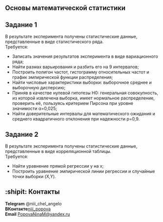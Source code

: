 ## Основы математической статистики

## Задание 1    

В результате эксперимента получены статистические данные, представленные в виде статистического ряда.     
Требуется:

* Записать значения результатов эксперимента в виде вариационного ряда;
* Найти размах варьирования и разбить его на 9 интервалов;
* Построить полигон частот, гистограмму относительных частот и график эмпирической функции распределения;
* Найти числовые характеристики выборки: выборочное среднее и выборочную дисперсию;
* Приняв в качестве нулевой гипотезы H0: генеральная совокупность, из которой извлечена выборка, имеет нормальное распределение, проверить её, пользуясь критерием Пирсона при уровне значимости α=0,025;
* Найти доверительные интервалы для математического ожидания и среднего квадратичного отклонения при надежности p=0,9.

## Задание 2    

В результате эксперимента получены статистические данные, представленные в виде корреляционной таблицы.     
Требуется:

* Найти уравнение прямой регрессии y на x;
* Построить уравнение эмпирической линии регрессии и случайные точки выборки (X,Y).

## :shipit: Контакты    
**Telegram** @niii_chel_angelo    
**ВКонтакте**[niii_popova](https://vk.com/niii_popova)    
**Email** PopovaNinaM@yandex.ru    


